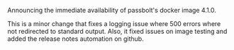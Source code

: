 Announcing the immediate availability of passbolt's docker image 4.1.0.

This is a minor change that fixes a logging issue where 500 errors where not redirected to standard output. Also, it fixed issues on image testing and added the release notes automation on github.
